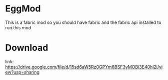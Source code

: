 
# EggMod

This is a fabric mod so you should have fabric and the fabric api installed to run this mod

# Download
link: https://drive.google.com/file/d/15sd6aW5Rz0GPYm6BSF3yMOBi3E40hl2i/view?usp=sharing
